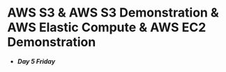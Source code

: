 # AWS S3 & AWS S3 Demonstration & AWS Elastic Compute & AWS EC2 Demonstration
- ***Day 5 Friday***

## 